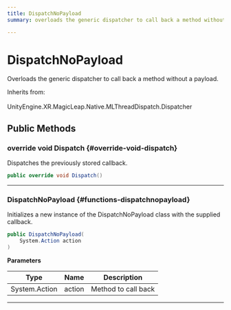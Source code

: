```yaml
---
title: DispatchNoPayload
summary: overloads the generic dispatcher to call back a method without a payload. 

---
```


# DispatchNoPayload




Overloads the generic dispatcher to call back a method without a payload.   


Inherits from: <br></br>UnityEngine.XR.MagicLeap.Native.MLThreadDispatch.Dispatcher




## Public Methods

### override void Dispatch {#override-void-dispatch}

Dispatches the previously stored callback. 

```csharp
public override void Dispatch()
```






-----------

###  DispatchNoPayload {#functions-dispatchnopayload}

Initializes a new instance of the DispatchNoPayload class with the supplied callback. 

```csharp
public DispatchNoPayload(
    System.Action action
)
```


**Parameters**

| Type | Name  | Description  | 
|--|--|--|
| System.Action |action|Method to call back|






-----------


